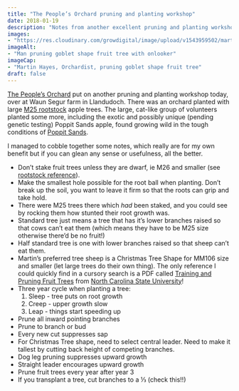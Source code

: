 ```yaml
---
title: "The People’s Orchard pruning and planting workshop"
date: 2018-01-19
description: "Notes from another excellent pruning and planting workshop with Martin Hayes, Orchardist, near Llandudoch in Pembrokeshire"
images: 
- "https://res.cloudinary.com/growdigital/image/upload/v1543959502/martin-39784408711.jpg"
imageAlt: 
- "Man pruning goblet shape fruit tree with onlooker"
imageCap:
- "Martin Hayes, Orchardist, pruning goblet shape fruit tree"
draft: false
---
```


[The People’s Orchard](http://www.stdogmaelsabbey.org.uk/peoplesorchard) put on another pruning and planting workshop today, over at Waun Segur farm in Llandudoch. There was an orchard planted with large [M25 rootstock](https://www.forestgarden.wales/blog/rootstock-reference/) apple trees. The large, cat-like group of volunteers planted some more, including the exotic and possibly unique (pending genetic testing) Poppit Sands apple, found growing wild in the tough conditions of [Poppit Sands](http://www.visitpembrokeshire.com/explore-pembrokeshire/beaches/poppit-sands/).

I managed to cobble together some notes, which really are for my own benefit but if you can glean any sense or usefulness, all the better.

* Don’t stake fruit trees unless they are dwarf, ie M26 and smaller (see [rootstock reference](https://www.forestgarden.wales/blog/rootstock-reference/)).
* Make the smallest hole possible for the root ball when planting. Don’t break up the soil, you want to leave it firm so that the roots can grip and take hold.
* There were M25 trees there which _had_ been staked, and you could see by rocking them how stunted their root growth was.
* Standard tree just means a tree that has it’s lower branches raised so that cows can’t eat them (which means they have to be M25 size otherwise there’d be no fruit!)
* Half standard tree is one with lower branches raised so that sheep can’t eat them.
* Martin’s preferred tree sheep is a Christmas Tree Shape for MM106 size and smaller (let large trees do their own thing). The only reference I could quickly find in a cursory search is a PDF called [Training and Pruning Fruit Trees](http://growables.org/information/documents/trainingpruning.pdf) from [North Carolina State University](https://www.ncsu.edu/)!
* Three year cycle when planting a tree:
  1. Sleep - tree puts on root growth
  2. Creep - upper growth slow
  3. Leap - things start speeding up
* Prune all inward pointing branches
* Prune to branch or bud
* Every new cut suppresses sap
* For Christmas Tree shape, need to select central leader. Need to make it tallest by cutting back height of competing branches.
* Dog leg pruning suppresses upward growth
* Straight leader encourages upward growth
* Prune fruit trees every year after year 3
* If you transplant a tree, cut branches to a ⅓ (check this!!)
